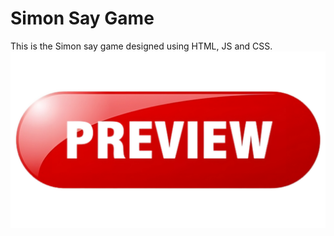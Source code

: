 # Simon Say Game
This is the Simon say game designed using HTML, JS and CSS.
[![Preview Image](https://github.com/coder-yansh/MiniProjectCSS/blob/ed48c4b9341613679c53ba672fb3f1f829173f02/preview.png)](URL_of_link)
